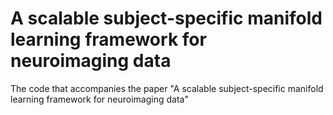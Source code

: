 # A scalable subject-specific manifold learning framework for neuroimaging data
The code that accompanies the paper "A scalable subject-specific manifold learning framework for neuroimaging data"
